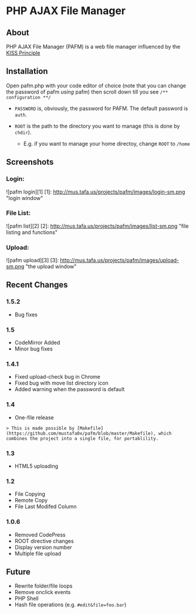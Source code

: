 # PHP AJAX File Manager

## About
PHP AJAX File Manager (PAFM) is a web file manager influenced by the [KISS Principle](http://en.wikipedia.org/wiki/KISS_principle "Keep it simple, stupid")

## Installation

Open pafm.php with your code editor of choice (note that you can change the password of pafm *using* pafm)
then scroll down till you see `/** configuration **/`

* `PASSWORD` is, obviously, the password for PAFM. The default password is `auth`.

* `ROOT` is the path to the directory you want to
  manage (this is done by `chdir`).
  *  E.g. if you want to manage your home directoy,
  change `ROOT` to `/home`

## Screenshots

### Login:

![pafm login][1]
[1]: http://mus.tafa.us/projects/pafm/images/login-sm.png "login window"

### File List:

![pafm list][2]
[2]: http://mus.tafa.us/projects/pafm/images/list-sm.png "file listing and functions"

### Upload:

![pafm upload][3]
[3]: http://mus.tafa.us/projects/pafm/images/upload-sm.png "the upload window"

## Recent Changes

### 1.5.2
  * Bug fixes

### 1.5
  * CodeMirror Added
  * Minor bug fixes

### 1.4.1
  * Fixed upload-check bug in Chrome
  * Fixed bug with move list directory icon
  * Added warning when the password is default

### 1.4
  *   One-file release

    > This is made possible by [Makefile](https://github.com/mustafa0x/pafm/blob/master/Makefile), which combines the project into a single file, for portablility.

### 1.3
  * HTML5 uploading

### 1.2
  * File Copying
  * Remote Copy
  * File Last Modifed Column

### 1.0.6
  * Removed CodePress
  * ROOT directive changes
  * Display version number
  * Multiple file upload


## Future
  * Rewrite folder/file loops
  * Remove onclick events
  * PHP Shell
  * Hash file operations (e.g. `#edit&file=foo.bar`)
